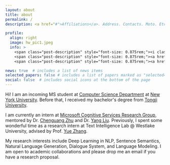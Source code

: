 ```yaml
---
layout: about
title: about
permalink: /
description: <a href="#">Affiliations</a>. Address. Contacts. Moto. Etc.

profile:
  align: right
  image: hw_pic1.jpeg
  info: >
    <span class="post-description" style="font-size: 0.875rem;"><i class="fas fa-envelope"></i> h${lastname} [at] nyu.edu </span><br>
    <span class="post-description" style="font-size: 0.875rem;"><a href="https://github.com/HanNight" target="_blank" title="GitHub"><i class="fab fa-github-square"></i> Github </a></span><br>
    <span class="post-description" style="font-size: 0.875rem;"><a href="https://twitter.com/HanWang98" target="_blank" title="Twitter"><i class="fab fa-twitter-square"></i> Twitter </a></span><br>

news: true  # includes a list of news items
selected_papers: false # includes a list of papers marked as "selected={true}"
social: false  # includes social icons at the bottom of the page
---
```


Hi! I am an incoming MS student at [Computer Science Department](https://cs.nyu.edu/home/index.html) at [New York University](https://www.nyu.edu/). Before that, I received my bachelor's degree from [Tongji University](https://en.tongji.edu.cn/).

I am currently an intern at [Microsoft Cognitive Services Research Group](https://www.microsoft.com/en-us/research/group/cognitive-services-research/), mentored by Dr. [Chenguang Zhu](https://www-cs.stanford.edu/people/cgzhu/) and Dr. [Yang Liu](https://nlp-yang.github.io/). Previously, I spent some wonderful time as a research intern at Text Intelligence Lab @ Westlake University, advised by Prof. [Yue Zhang](https://frcchang.github.io/).

My research interests include Deep Learning in NLP, Sentence Semantics, Natural Language Generation, Dialogue System, and Language Modeling. I am open to academic collaborations and please drop me an email if you have a research proposal.

<!-- Write your biography here. Tell the world about yourself. Link to your favorite [subreddit](http://reddit.com){:target="\_blank"}. You can put a picture in, too. The code is already in, just name your picture `prof_pic.jpg` and put it in the `img/` folder.

Put your address / P.O. box / other info right below your picture. You can also disable any these elements by editing `profile` property of the YAML header of your `_pages/about.md`. Edit `_bibliography/papers.bib` and Jekyll will render your [publications page](/al-folio/publications/) automatically.

Link to your social media connections, too. This theme is set up to use [Font Awesome icons](http://fortawesome.github.io/Font-Awesome/){:target="\_blank"} and [Academicons](https://jpswalsh.github.io/academicons/){:target="\_blank"}, like the ones below. Add your Facebook, Twitter, LinkedIn, Google Scholar, or just disable all of them. -->
